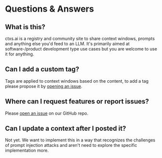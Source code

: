 # Questions & Answers

## What is this?

ctxs.ai is a registry and community site to share context windows, prompts and anything else you'd feed to an LLM. It's primarily aimed at software-/product development type use cases but you are welcome to use it for anything.

## Can I add a custom tag?
 
Tags are applied to context windows based on the content, to add a tag please propose it by [opening an issue](https://github.com/ctxs-ai/ctxs.ai/issues).

## Where can I request features or report issues?

Please [open an issue](https://github.com/ctxs-ai/ctxs.ai/issues) on our GitHub repo.

## Can I update a context after I posted it?

Not yet. We want to implement this in a way that recognizes the challenges of prompt injection attacks and aren't need to explore the specific implementation more.


